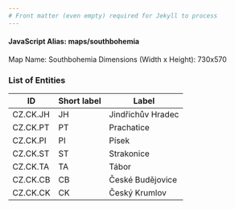 ```yaml
---
# Front matter (even empty) required for Jekyll to process
---
```


#### JavaScript Alias: maps/southbohemia

Map Name: Southbohemia
Dimensions (Width x Height): 730x570





### List of Entities

ID | Short label | Label
---|---|---|
CZ.CK.JH|JH|Jindřichův Hradec
CZ.CK.PT|PT|Prachatice
CZ.CK.PI|PI|Písek
CZ.CK.ST|ST|Strakonice
CZ.CK.TA|TA|Tábor
CZ.CK.CB|CB|České Budějovice
CZ.CK.CK|CK|Český Krumlov

